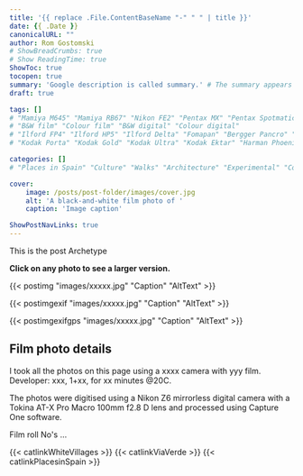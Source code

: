 ```yaml
---
title: '{{ replace .File.ContentBaseName "-" " " | title }}'
date: {{ .Date }}
canonicalURL: ""
author: Rom Gostomski
# ShowBreadCrumbs: true
# Show ReadingTime: true
ShowToc: true
tocopen: true
summary: 'Google description is called summary.' # The summary appears as the Google description and also on the posts list page. If you also want it to appear on the page, use description instead of summary.
draft: true

tags: []
# "Mamiya M645" "Mamiya RB67" "Nikon FE2" "Pentax MX" "Pentax Spotmatic" "Pinhole" "Horseman VH-R" "Zeis Ikon Ikoflex" "Zeiss Super Ikonta"
# "B&W film" "Colour film" "B&W digital" "Colour digital"
# "Ilford FP4" "Ilford HP5" "Ilford Delta" "Fomapan" "Bergger Pancro" "Rollei RPX" "Kentmere"
# "Kodak Porta" "Kodak Gold" "Kodak Ultra" "Kodak Ektar" "Harman Phoenix"

categories: []
# "Places in Spain" "Culture" "Walks" "Architecture" "Experimental" "Cortijo" "Via Verde" "White village" "Flowers"

cover:
    image: /posts/post-folder/images/cover.jpg
    alt: 'A black-and-white film photo of '
    caption: 'Image caption'

ShowPostNavLinks: true
---
```

This is the post Archetype

**Click on any photo to see a larger version.**

{{< postimg "images/xxxxx.jpg" 
"Caption" 
"AltText" >}}

{{< postimgexif "images/xxxxx.jpg" 
"Caption" 
"AltText" >}}

{{< postimgexifgps "images/xxxxx.jpg" 
"Caption" 
"AltText" >}}

## Film photo details

I took all the photos on this page using a xxxx camera with yyy film. Developer: xxx, 1+xx, for xx minutes @20C.

The photos were digitised using a Nikon Z6 mirrorless digital camera with a Tokina AT-X Pro Macro 100mm f2.8 D lens and processed using Capture One software.

Film roll No's ...

{{< catlinkWhiteVillages >}}
{{< catlinkViaVerde >}}
{{< catlinkPlacesinSpain >}}
